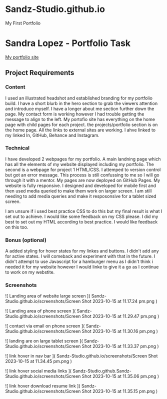 # Sandz-Studio.github.io
My First Portfolio
# Sandra Lopez - Portfolio Task
[My portfolio site]( https://Sandz-Studio.github.io )
## Project Requirements
### Content
I used an illustrated headshot and established branding for my portfolio build.
I have a short blurb in the hero section to grab the viewers attention and introduce myself. I have a longer about me section further down the page. My contact form is working however I had trouble getting the message to align to the left. My portofio site has everything on the home page with child pages for each project. the projects/portfolio section is on the home page. All the links to external sites are working. I ahve linked to my linked In, GitHub, Behance and Instagram.

### Technical
I have developed 2 webpages for my portfolio. A main landning page which has all the elements of my website displayed including my portfolio. The second is a webpage for project 1 HTML/CSS. I attemped to version control but got an error message. This process is still confussing to me so I will go through it with a mentor. My pages are now deployed on GitHub Pages. My website is fully responsive. I designed and developed for mobile first and then used media queried to make them work on larger screen. I am still needing to add media queries and make it resposonsive for a tablet sized screen. 

I am unsure if i used best practice CSS to do this but my final result is what I set out to achieve. I would like some feedback on my CSS please. I did my best to set out my HTML according to best practice. I would like feedback on this too.

### Bonus (optional)
A added styling for hover states for my linkes and buttons. I didn't add any for active states. I will comeback and experiment with that in the future.
I didn't attempt to use Javascript for a hamburger menu as I didn't think i needed it for my website however I would linke to give it a go as I continue to work on my webstite.

### Screenshots
![ Landing area of website large screen ]( Sandz-Studio.github.io/screenshots/Screen Shot 2023-10-15 at 11.17.24 pm.png )

![ Landing area of phone screen ]( Sandz-Studio.github.io/screenshots/Screen Shot 2023-10-15 at 11.29.47 pm.png )

![ contact via email on phone screen ]( Sandz-Studio.github.io/screenshots/Screen Shot 2023-10-15 at 11.30.16 pm.png )

![ landing are on large tablet screen ]( Sandz-Studio.github.io/screenshots/Screen Shot 2023-10-15 at 11.33.37 pm.png )

![ link hover in nav bar ]( Sandz-Studio.github.io/screenshots/Screen Shot 2023-10-15 at 11.34.45 pm.png )

![ link hover social media links ]( Sandz-Studio.github.Sandz-Studio.github.io/screenshots/Screen Shot 2023-10-15 at 11.35.06 pm.png )

![ link hover download resume link ]( Sandz-Studio.github.io/screenshots/Screen Shot 2023-10-15 at 11.35.15 pm.png )